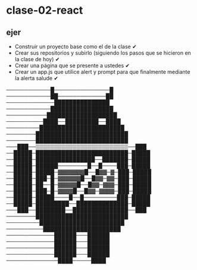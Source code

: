 # clase-02-react

## ejer

* Construir un proyecto base como el de la clase ✔
* Crear sus repositorios y subirlo (siguiendo los pasos que se hicieron en la   clase de hoy) ✔
* Crear una página que se presente a ustedes ✔
* Crear un app.js que utilice alert y prompt para que finalmente mediante la alerta salude ✔

────────────█───────────────█
────────────██─────────────██
─────────────███████████████
────────────█████████████████
───────────███████████████████
──────────████──█████████──████
─────────███████████████████████
────────█████████████████████████
────────█████████████████████████
───███──▒▒▒▒▒▒▒▒▒▒▒▒▒▒▒▒▒▒▒▒▒▒▒▒▒──███
──█████─█████████████████████████─█████
──█████─████████████████──███████─█████
──█████─██████────────█──█────███─█████
──█████─█████─▓▓▓▓▓▓▓█──█▓▓─▓─███─█████
──█████─███─█─▓▓▓▓▓▓█──█▓▓─▓▓─███─█████
──█████─██──█─▓▓▓▓▓█──█▓▓─▓▓▓─███─█████
──█████─███─█─▓▓▓▓█──█▓▓─▓▓▓▓─███─█████
──█████─█████────█──█─────────███─█████
──█████─█████████──██████████████─█████
───███──████████──███████████████──███
────────█████████████████████████
─────────███████████████████████
──────────█████████████████████
─────────────██████───██████
─────────────██████───██████
─────────────██████───██████
─────────────██████───██████
──────────────████─────████

